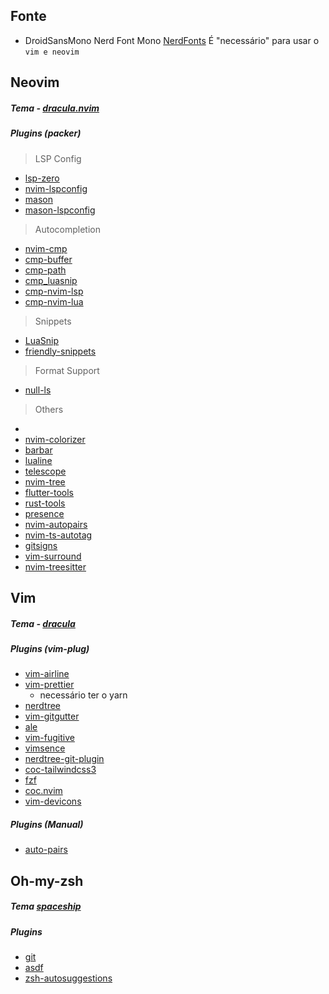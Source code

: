 ## Fonte

- DroidSansMono Nerd Font Mono
  [NerdFonts](https://www.nerdfonts.com/font-downloads)
  É "necessário" para usar o `vim e neovim`

## Neovim

##### Tema - [dracula.nvim](https://github.com/folke/tokyonight.nvim)

##### Plugins (packer)

> LSP Config

- [lsp-zero](https://github.com/VonHeikemen/lsp-zero.nvim)
- [nvim-lspconfig](https://github.com/neovim/nvim-lspconfig)
- [mason](https://github.com/williamboman/mason.nvim)
- [mason-lspconfig](https://github.com/williamboman/mason-lspconfig.nvim)

> Autocompletion

- [nvim-cmp](https://github.com/hrsh7th/nvim-cmp)
- [cmp-buffer](https://github.com/hrsh7th/cmp-buffer)
- [cmp-path](https://github.com/hrsh7th/cmp-path)
- [cmp_luasnip](https://github.com/saadparwaiz1/cmp_luasnip)
- [cmp-nvim-lsp](https://github.com/hrsh7th/cmp-nvim-lsp)
- [cmp-nvim-lua](https://github.com/hrsh7th/cmp-nvim-lua)

> Snippets

- [LuaSnip](https://github.com/L3MON4D3/LuaSnip)
- [friendly-snippets](https://github.com/rafamadriz/friendly-snippets)

> Format Support

- [null-ls](https://github.com/jose-elias-alvarez/null-ls.nvim)

> Others

- [](https://github.com/)
- [nvim-colorizer](https://github.com/norcalli/nvim-colorizer.lua)
- [barbar](https://github.com/romgrk/barbar.nvim)
- [lualine](https://github.com/nvim-lualine/lualine.nvim)
- [telescope](https://github.com/nvim-telescope/telescope.nvim)
- [nvim-tree](https://github.com/kyazdani42/nvim-tree.lua)
- [flutter-tools](https://github.com/akinsho/flutter-tools.nvim)
- [rust-tools](https://github.com/simrat39/rust-tools.nvim)
- [presence](https://github.com/andweeb/presence.nvim)
- [nvim-autopairs](https://github.com/windwp/nvim-autopairs)
- [nvim-ts-autotag](https://github.com/windwp/nvim-ts-autotag)
- [gitsigns](https://github.com/lewis6991/gitsigns.nvim)
- [vim-surround](https://github.com/tpope/vim-surround)
- [nvim-treesitter](https://github.com/nvim-treesitter/nvim-treesitter)

## Vim

##### Tema - [dracula](https://draculatheme.com/vim)

##### Plugins (vim-plug)

- [vim-airline](https://github.com/vim-airline/vim-airline)
- [vim-prettier](https://github.com/prettier/vim-prettier)
  - necessário ter o yarn
- [nerdtree](https://github.com/preservim/nerdtree)
- [vim-gitgutter](https://github.com/airblade/vim-gitgutter)
- [ale](https://github.com/dense-analysis/ale)
- [vim-fugitive](https://github.com/tpope/vim-fugitive)
- [vimsence](https://github.com/vimsence/vimsence)
- [nerdtree-git-plugin](https://github.com/Xuyuanp/nerdtree-git-plugin)
- [coc-tailwindcss3](https://github.com/yaegassy/coc-tailwindcss3)
- [fzf](https://github.com/junegunn/fzf.vim)
- [coc.nvim](https://github.com/neoclide/coc.nvim)
- [vim-devicons](https://github.com/ryanoasis/vim-devicons)

##### Plugins (Manual)

- [auto-pairs](https://github.com/jiangmiao/auto-pairs)

## Oh-my-zsh

##### Tema [spaceship](https://github.com/spaceship-prompt/spaceship-prompt)

##### Plugins

- [git](https://github.com/ohmyzsh/ohmyzsh/tree/master/plugins/git)
- [asdf](https://github.com/ohmyzsh/ohmyzsh/tree/master/plugins/asdf)
- [zsh-autosuggestions](https://github.com/zsh-users/zsh-autosuggestions)
